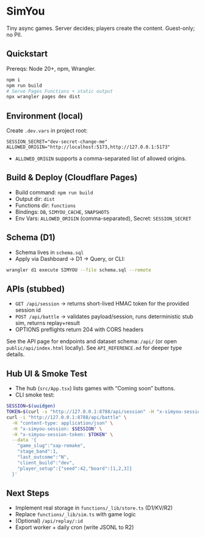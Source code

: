 # SimYou

Tiny async games. Server decides; players create the content. Guest-only; no PII.

## Quickstart

Prereqs: Node 20+, npm, Wrangler.

```bash
npm i
npm run build
# Serve Pages Functions + static output
npx wrangler pages dev dist
```

## Environment (local)
Create `.dev.vars` in project root:
```
SESSION_SECRET="dev-secret-change-me"
ALLOWED_ORIGIN="http://localhost:5173,http://127.0.0.1:5173"
```
- `ALLOWED_ORIGIN` supports a comma-separated list of allowed origins.

## Build & Deploy (Cloudflare Pages)
- Build command: `npm run build`
- Output dir: `dist`
- Functions dir: `functions`
- Bindings: `DB`, `SIMYOU_CACHE`, `SNAPSHOTS`
- Env Vars: `ALLOWED_ORIGIN` (comma-separated), Secret: `SESSION_SECRET`

## Schema (D1)
- Schema lives in `schema.sql`
- Apply via Dashboard → D1 → Query, or CLI:
```bash
wrangler d1 execute SIMYOU --file schema.sql --remote
```

## APIs (stubbed)
- `GET /api/session` → returns short-lived HMAC token for the provided session id
- `POST /api/battle` → validates payload/session, runs deterministic stub sim, returns replay+result
- OPTIONS preflights return 204 with CORS headers

See the API page for endpoints and dataset schema: `/api/` (or open `public/api/index.html` locally). See `API_REFERENCE.md` for deeper type details.

## Hub UI & Smoke Test
- The hub (`src/App.tsx`) lists games with “Coming soon” buttons.
- CLI smoke test:
```bash
SESSION=$(uuidgen)
TOKEN=$(curl -s "http://127.0.0.1:8788/api/session" -H "x-simyou-session: $SESSION" | jq -r .token)
curl -i "http://127.0.0.1:8788/api/battle" \
  -H "content-type: application/json" \
  -H "x-simyou-session: $SESSION" \
  -H "x-simyou-session-token: $TOKEN" \
  --data '{
    "game_slug":"sap-remake",
    "stage_band":1,
    "last_outcome":"N",
    "client_build":"dev",
    "player_setup":{"seed":42,"board":[1,2,3]}
  }'
```

## Next Steps
- Implement real storage in `functions/_lib/store.ts` (D1/KV/R2)
- Replace `functions/_lib/sim.ts` with game logic
- (Optional) `/api/replay/:id`
- Export worker + daily cron (write JSONL to R2)

